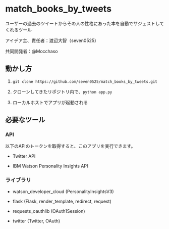 # match_books_by_tweets

ユーザーの過去のツイートからその人の性格にあった本を自動でサジェストしてくれるツール

アイデア主、責任者：渡辺大智（seven0525）

共同開発者：@Mocchaso

## 動かし方

1. `git clone https://github.com/seven0525/match_books_by_tweets.git`

1. クローンしてきたリポジトリ内で、`python app.py`

1. ローカルホストでアプリが起動される

## 必要なツール

### API

以下のAPIのトークンを取得すると、このアプリを実行できます。
    
* Twitter API

* IBM Watson Personality Insights API

### ライブラリ

* watson_developer_cloud (PersonalityInsightsV3)

* flask (Flask, render_template, redirect, request)

* requests_oauthlib (OAuth1Session)

* twitter (Twitter, OAuth)